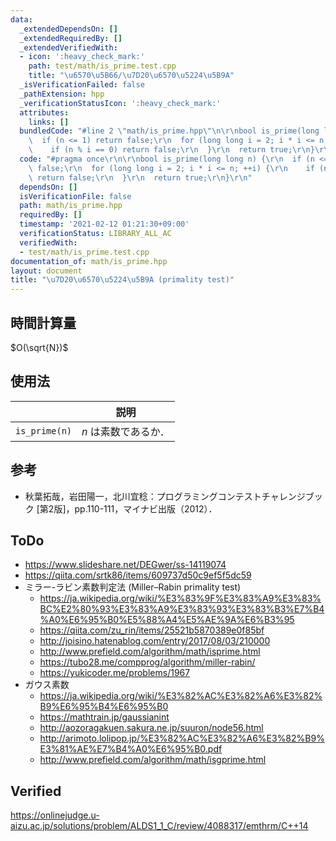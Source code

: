 ```yaml
---
data:
  _extendedDependsOn: []
  _extendedRequiredBy: []
  _extendedVerifiedWith:
  - icon: ':heavy_check_mark:'
    path: test/math/is_prime.test.cpp
    title: "\u6570\u5B66/\u7D20\u6570\u5224\u5B9A"
  _isVerificationFailed: false
  _pathExtension: hpp
  _verificationStatusIcon: ':heavy_check_mark:'
  attributes:
    links: []
  bundledCode: "#line 2 \"math/is_prime.hpp\"\n\r\nbool is_prime(long long n) {\r\n\
    \  if (n <= 1) return false;\r\n  for (long long i = 2; i * i <= n; ++i) {\r\n\
    \    if (n % i == 0) return false;\r\n  }\r\n  return true;\r\n}\r\n"
  code: "#pragma once\r\n\r\nbool is_prime(long long n) {\r\n  if (n <= 1) return\
    \ false;\r\n  for (long long i = 2; i * i <= n; ++i) {\r\n    if (n % i == 0)\
    \ return false;\r\n  }\r\n  return true;\r\n}\r\n"
  dependsOn: []
  isVerificationFile: false
  path: math/is_prime.hpp
  requiredBy: []
  timestamp: '2021-02-12 01:21:30+09:00'
  verificationStatus: LIBRARY_ALL_AC
  verifiedWith:
  - test/math/is_prime.test.cpp
documentation_of: math/is_prime.hpp
layout: document
title: "\u7D20\u6570\u5224\u5B9A (primality test)"
---
```



## 時間計算量

$O(\sqrt{N})$


## 使用法

||説明|
|:--:|:--:|
|`is_prime(n)`|$n$ は素数であるか．|


## 参考

- 秋葉拓哉，岩田陽一，北川宜稔：プログラミングコンテストチャレンジブック \[第2版\]，pp.110-111，マイナビ出版（2012）．


## ToDo

- https://www.slideshare.net/DEGwer/ss-14119074
- https://qiita.com/srtk86/items/609737d50c9ef5f5dc59
- ミラー-ラビン素数判定法 (Miller–Rabin primality test)
  - https://ja.wikipedia.org/wiki/%E3%83%9F%E3%83%A9%E3%83%BC%E2%80%93%E3%83%A9%E3%83%93%E3%83%B3%E7%B4%A0%E6%95%B0%E5%88%A4%E5%AE%9A%E6%B3%95
  - https://qiita.com/zu_rin/items/25521b5870389e0f85bf
  - http://joisino.hatenablog.com/entry/2017/08/03/210000
  - http://www.prefield.com/algorithm/math/isprime.html
  - https://tubo28.me/compprog/algorithm/miller-rabin/
  - https://yukicoder.me/problems/1967
- ガウス素数
  - https://ja.wikipedia.org/wiki/%E3%82%AC%E3%82%A6%E3%82%B9%E6%95%B4%E6%95%B0
  - https://mathtrain.jp/gaussianint
  - http://aozoragakuen.sakura.ne.jp/suuron/node56.html
  - http://arimoto.lolipop.jp/%E3%82%AC%E3%82%A6%E3%82%B9%E3%81%AE%E7%B4%A0%E6%95%B0.pdf
  - http://www.prefield.com/algorithm/math/isgprime.html


## Verified

https://onlinejudge.u-aizu.ac.jp/solutions/problem/ALDS1_1_C/review/4088317/emthrm/C++14
